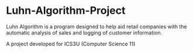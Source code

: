 ﻿# Luhn-Algorithm-Project

Luhn Algorithm is a program designed to help aid retail companies with the automatic analysis of sales and logging of customer information.

A project developed for ICS3U (Computer Science 11)
